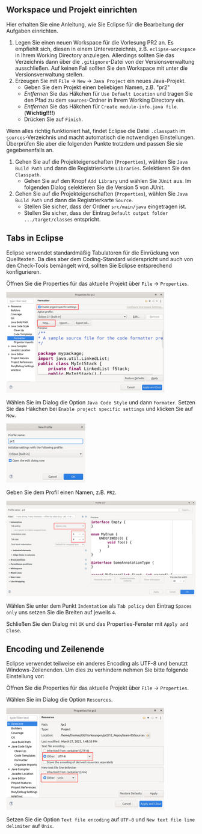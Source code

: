 ## Workspace und Projekt einrichten

Hier erhalten Sie eine Anleitung, wie Sie Eclipse für die Bearbeitung der Aufgaben einrichten.

  1. Legen Sie einen neuen Workspace für die Vorlesung PR2 an. Es empfiehlt sich, diesen in einem Unterverzeichnis, z.B. `eclipse-workspace` in Ihrem Working Directory anzulegen. Allerdings sollten Sie das Verzeichnis dann über die `.gitignore`-Datei von der Versionsverwaltung ausschließen. Auf keinen Fall sollten Sie den Workspace mit unter die Versionsverwaltung stellen.
  2. Erzeugen Sie mit `File` -> `New` -> `Java Project` ein neues Java-Projekt.
     * Geben Sie dem Projekt einen beliebigen Namen, z.B. "pr2"
     * _Entfernen_ Sie das Häkchen für `Use Default Location` und tragen Sie den Pfad zu dem `sources`-Ordner in Ihrem Working Directory ein.
     * _Entfernen_ Sie das Häkchen für `Create module-info.java file`. (**Wichtig!!!!**)
     * Drücken Sie auf `Finish`.

Wenn alles richtig funktioniert hat, findet Eclipse die Datei `.classpath` im `sources`-Verzeichnis und macht automatisch die notwendigen Einstellungen. Überprüfen Sie aber die folgenden Punkte trotzdem und passen Sie sie gegebenenfalls an.

  1. Gehen Sie auf die Projekteigenschaften (`Properties`), wählen Sie `Java Build Path` und dann die Registrierkarte `Libraries`. Selektieren Sie den `Classpath`.
      * Gehen Sie auf den Knopf `Add Library` und wählen Sie `JUnit` aus. Im folgenden Dialog selektieren Sie die Version 5 von JUnit.
  2. Gehen Sie auf die Projekteigenschaften (`Properties`), wählen Sie `Java Build Path` und dann die Registrierkarte `Source`.
      * Stellen Sie sicher, dass der Ordner `src/main/java` eingetragen ist.
      * Stellen Sie sicher, dass der Eintrag `Default output folder` `.../target/classes` entspricht.

## Tabs in Eclipse

Eclipse verwendet standardmäßig Tabulatoren für die Einrückung von Quelltexten. Da dies aber dem Coding-Standard widerspricht und auch von den Check-Tools bemängelt wird, sollten Sie Eclipse entsprechend konfigurieren.

Öffnen Sie die Properties für das aktuelle Projekt über `File` -> `Properties`.

<img style="width: 30em;" src="img/tab_1.png">

Wählen Sie im Dialog die Option `Java Code Style` und dann `Formater`. Setzen Sie das Häkchen bei `Enable project specific settings` und klicken Sie auf `New`.

<img style="width: 15em;" src="img/tab_2.png">

Geben Sie dem Profil einen Namen, z.B. `PR2`.

<img style="width: 40em;" src="img/tab_3.png">

Wählen Sie unter dem Punkt `Indentation` als `Tab policy` den Eintrag `Spaces only` uns setzen Sie die Breiten auf jeweils `4`.

Schließen Sie den Dialog mit `OK` und das Properties-Fenster mit `Apply and Close`.

## Encoding und Zeilenende

Eclipse verwendet teilweise ein anderes Encoding als UTF-8 und benutzt Windows-Zeilenenden. Um dies zu verhindern nehmen Sie bitte folgende Einstellung vor:

Öffnen Sie die Properties für das aktuelle Projekt über `File` -> `Properties`.

Wählen Sie im Dialog die Option `Resources`.

<img style="width: 30em;" src="img/crlf.png">

Setzen Sie die Option `Text file encoding` auf `UTF-8` und `New text file line delimiter` auf `Unix`.
